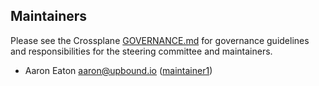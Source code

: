 ## Maintainers

Please see the Crossplane
[GOVERNANCE.md](https://github.com/crossplane/crossplane/blob/master/GOVERNANCE.md) for governance
guidelines and responsibilities for the steering committee and maintainers.

* Aaron Eaton <aaron@upbound.io> ([maintainer1](https://github.com/AaronMe))
